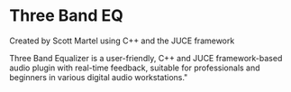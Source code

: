 # Three Band EQ
Created by Scott Martel using C++ and the JUCE framework

Three Band Equalizer is a user-friendly, C++ and JUCE framework-based audio plugin with real-time feedback, suitable for professionals and beginners in various digital audio workstations."


